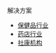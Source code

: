<div class="sidebar-title "><i class="fa fa-home"></i>解决方案</div>

* [保健品行业](/solution/health/README)
* [药店行业](/solution/drugstore/README)
* [社康机构](/solution/clinic/README)
